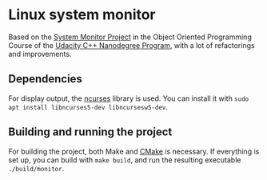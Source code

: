 # Linux system monitor

Based on the [System Monitor
Project](https://github.com/udacity/CppND-System-Monitor)  in the Object
Oriented Programming Course of the [Udacity C++ Nanodegree
Program](https://www.udacity.com/course/c-plus-plus-nanodegree--nd213), with a
lot of refactorings and improvements.

## Dependencies

For display output, the [ncurses](https://www.gnu.org/software/ncurses/) library
is used. You can install it with `sudo apt install libncurses5-dev
libncursesw5-dev`. 

## Building and running the project

For building the project, both Make and [CMake](https://cmake.org/) is
necessary. If everything is set up, you can build with `make build`, and run the
resulting executable `./build/monitor`.
